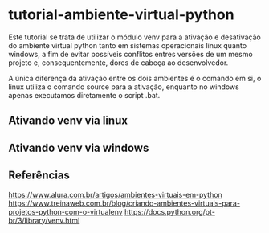 # tutorial-ambiente-virtual-python

Este tutorial se trata de utilizar o módulo venv para a ativação e desativação do ambiente virtual python tanto em sistemas operacionais linux quanto windows, a fim de evitar possíveis conflitos entres versões de um mesmo projeto e, consequentemente, dores de cabeça ao desenvolvedor.

A única diferença da ativação entre os dois ambientes é o comando em si, o linux utiliza o comando source para a ativação, enquanto no windows apenas executamos diretamente o script .bat.

## Ativando venv via linux

## Ativando venv via windows



## Referências

https://www.alura.com.br/artigos/ambientes-virtuais-em-python
https://www.treinaweb.com.br/blog/criando-ambientes-virtuais-para-projetos-python-com-o-virtualenv
https://docs.python.org/pt-br/3/library/venv.html
